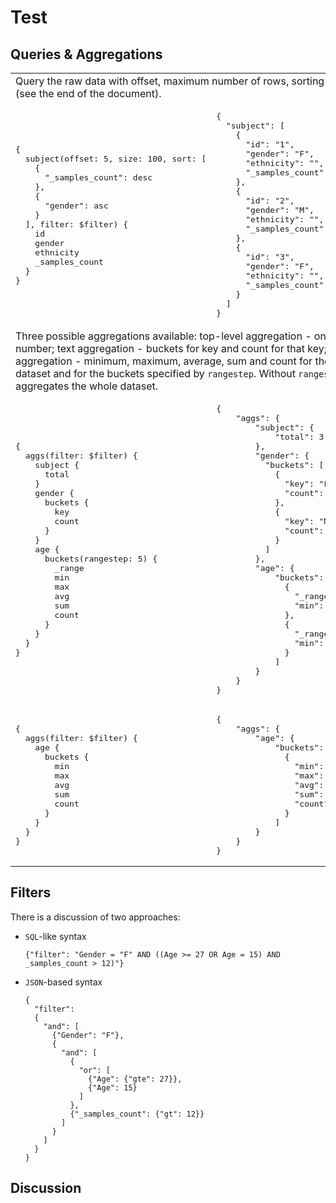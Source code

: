 # Test

## Queries & Aggregations
<table>
<tr>
<td colspan="2">Query the raw data with offset, maximum number of rows, sorting and filters (see the end of the document).</td>
</tr>
<tr>
<td>
<pre>
{
  subject(offset: 5, size: 100, sort: [
    {
      "_samples_count": desc
    },
    {
      "gender": asc
    }
  ], filter: $filter) {
    id
    gender
    ethnicity
    _samples_count
  }
}
</pre>
</td>
<td>
<pre>
{
  "subject": [
    {
      "id": "1",
      "gender": "F",
      "ethnicity": "",
      "_samples_count": 0
    },
    {
      "id": "2",
      "gender": "M",
      "ethnicity": "",
      "_samples_count": 0
    },
    {
      "id": "3",
      "gender": "F",
      "ethnicity": "",
      "_samples_count": 0
    }
  ]
}
</pre>
</td>
</tr>
<tr>
<td colspan="2">Three possible aggregations available: top-level aggregation - only total number; text aggregation - buckets for key and count for that key; numeric aggregation - minimum, maximum, average, sum and count for the whole dataset and for the buckets specified by <code>rangestep</code>. Without <code>rangestep</code> it aggregates the whole dataset.</td>
</tr>
<tr>
<td>
<pre>
{
  aggs(filter: $filter) {
    subject {
      total
    }
    gender {
      buckets {
        key
        count
      }
    }
    age {
      buckets(rangestep: 5) {
        _range
        min
        max
        avg
        sum
        count
      }
    }
  }
}
</pre>
</td>
<td>
<pre>
{
    "aggs": {
        "subject": {
            "total": 3
        },
        "gender": {
          "buckets": [
            {
              "key": "F",
              "count": 10
            },
            {
              "key": "M",
              "count": 10
            }
          ]
        },
        "age": {
            "buckets": [
              {
                "_range": [0, 5],
                "min": 2
              },
              {
                "_range": [5, 10],
                "min": 3
              }
            ]
        }
    }
}
</pre>
</td>
</tr>
<tr>
<td>
<pre>
{
  aggs(filter: $filter) {
    age {
      buckets {
        min
        max
        avg
        sum
        count
      }
    }
  }
}
</pre>
</td>
<td>
<pre>
{
    "aggs": {
        "age": {
            "buckets": [
              {
                "min": 2,
                "max": 10,
                "avg": 24.4,
                "sum": 25,
                "count": 3
              }
            ]
        }
    }
}
</pre>
</td>
</tr>
</table>

## Filters

There is a discussion of two approaches:

* `SQL`-like syntax
  ```
  {"filter": "Gender = "F" AND ((Age >= 27 OR Age = 15) AND _samples_count > 12)"}
  ```
* `JSON`-based syntax
  ```
  {
    "filter": 
    {
      "and": [
        {"Gender": "F"},
        {
          "and": [
            {
              "or": [
                {"Age": {"gte": 27}},
                {"Age": 15}
              ]
            },
            {"_samples_count": {"gt": 12}}
          ]
        }
      ]
    }
  }
  ```

## Discussion
